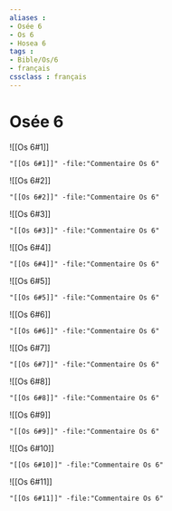 ```yaml
---
aliases : 
- Osée 6
- Os 6
- Hosea 6
tags : 
- Bible/Os/6
- français
cssclass : français
---
```


# Osée 6

![[Os 6#1]]

```query
"[[Os 6#1]]" -file:"Commentaire Os 6"
```

![[Os 6#2]]

```query
"[[Os 6#2]]" -file:"Commentaire Os 6"
```

![[Os 6#3]]

```query
"[[Os 6#3]]" -file:"Commentaire Os 6"
```

![[Os 6#4]]

```query
"[[Os 6#4]]" -file:"Commentaire Os 6"
```

![[Os 6#5]]

```query
"[[Os 6#5]]" -file:"Commentaire Os 6"
```

![[Os 6#6]]

```query
"[[Os 6#6]]" -file:"Commentaire Os 6"
```

![[Os 6#7]]

```query
"[[Os 6#7]]" -file:"Commentaire Os 6"
```

![[Os 6#8]]

```query
"[[Os 6#8]]" -file:"Commentaire Os 6"
```

![[Os 6#9]]

```query
"[[Os 6#9]]" -file:"Commentaire Os 6"
```

![[Os 6#10]]

```query
"[[Os 6#10]]" -file:"Commentaire Os 6"
```

![[Os 6#11]]

```query
"[[Os 6#11]]" -file:"Commentaire Os 6"
```


